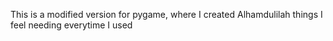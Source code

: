 

This is a modified version for pygame, where I created Alhamdulilah things I feel needing everytime I used  